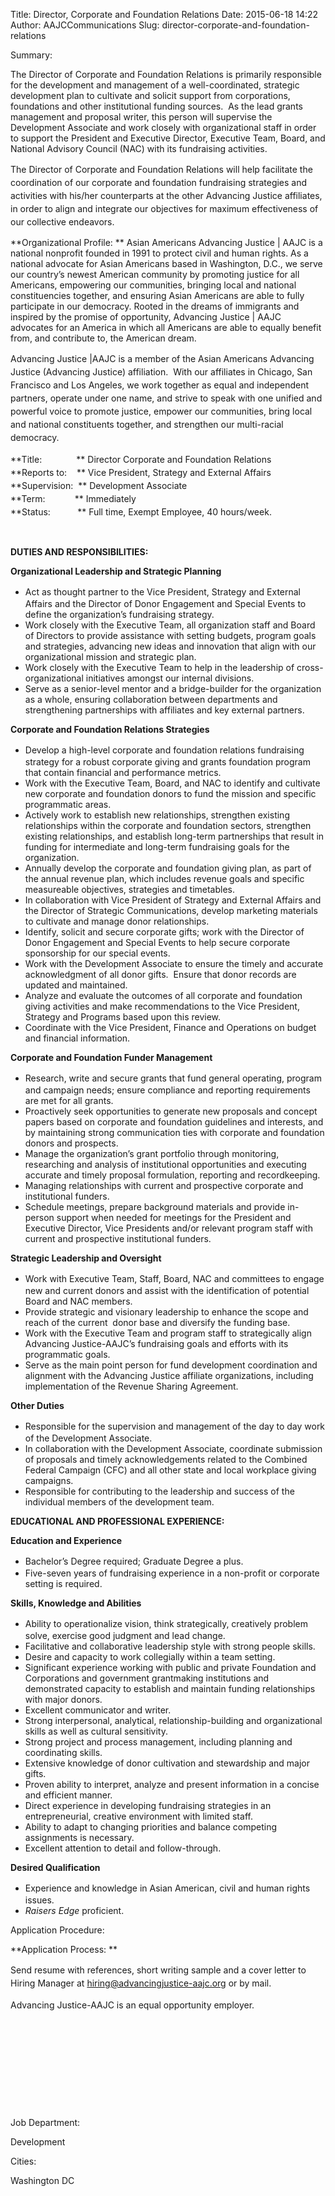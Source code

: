 Title: Director, Corporate and Foundation Relations
Date: 2015-06-18 14:22
Author: AAJCCommunications
Slug: director-corporate-and-foundation-relations

<div
class="field field-name-field-summary field-type-text-with-summary field-label-inline clearfix">

<div class="field-label">

Summary: 

</div>

<div class="field-items">

<div class="field-item even">

The Director of Corporate and Foundation Relations is primarily
responsible for the development and management of a well-coordinated,
strategic development plan to cultivate and solicit support from
corporations, foundations and other institutional funding sources.  As
the lead grants management and proposal writer, this person will
supervise the Development Associate and work closely with organizational
staff in order to support the President and Executive Director,
Executive Team, Board, and National Advisory Council (NAC) with its
fundraising activities. 

</p>

<span style="line-height: 1.5em;">The Director of Corporate and
Foundation Relations will help facilitate the coordination of our
corporate and foundation fundraising strategies and activities with
his/her counterparts at the other Advancing Justice affiliates, in order
to align and integrate our objectives for maximum effectiveness of our
collective endeavors. </span>

</p>
<p>

</div>

</div>

</div>

<div
class="field field-name-body field-type-text-with-summary field-label-hidden">

<div class="field-items">

<div class="field-item even">

**Organizational Profile: ** Asian Americans Advancing Justice | AAJC is
a national nonprofit founded in 1991 to protect civil and human rights.
As a national advocate for Asian Americans based in Washington, D.C., we
serve our country’s newest American community by promoting justice for
all Americans, empowering our communities, bringing local and national
constituencies together, and ensuring Asian Americans are able to fully
participate in our democracy. Rooted in the dreams of immigrants and
inspired by the promise of opportunity, Advancing Justice | AAJC
advocates for an America in which all Americans are able to equally
benefit from, and contribute to, the American dream.

</p>

<span style="line-height: 1.5em;">Advancing Justice |AAJC is a member of
the Asian Americans Advancing Justice (Advancing Justice) affiliation. 
With our affiliates in Chicago, San Francisco and Los Angeles, we work
together as equal and independent partners, operate under one name, and
strive to speak with one unified and powerful voice to promote justice,
empower our communities, bring local and national constituents together,
and strengthen our multi-racial democracy.  </span>

</p>

**Title:              ** <span style="line-height: 1.5em;">Director
Corporate and Foundation Relations</span>  
**Reports to:    ** <span style="line-height: 1.5em;">Vice President,
Strategy and External Affairs</span>  
**Supervision:  ** <span style="line-height: 1.5em;">Development
Associate</span>  
**Term:            ** <span
style="line-height: 1.5em;">Immediately</span>  
**Status:           ** <span style="line-height: 1.5em;">Full time,
Exempt Employee, 40 hours/week. </span>

</p>

 

</p>

**DUTIES AND RESPONSIBILITIES:**

</p>

**Organizational Leadership and Strategic Planning**

</p>

-   <span style="line-height: 1.5em;">Act as thought partner to the Vice
    President, Strategy and External Affairs and the Director of Donor
    Engagement and Special Events to define the organization’s
    fundraising strategy.</span>
-   Work closely with the Executive Team, all organization staff and
    Board of Directors to provide assistance with setting budgets,
    program goals and strategies, advancing new ideas and innovation
    that align with our organizational mission and strategic plan.
-   Work closely with the Executive Team to help in the leadership of
    cross-organizational initiatives amongst our internal divisions. 
-   Serve as a senior-level mentor and a bridge-builder for the
    organization as a whole, ensuring collaboration between departments
    and strengthening partnerships with affiliates and key external
    partners.

**Corporate and Foundation Relations Strategies**

</p>

-   <span style="line-height: 1.5em;">Develop a high-level corporate and
    foundation relations fundraising strategy for a robust corporate
    giving and grants foundation program that contain financial and
    performance metrics.</span>
-   Work with the Executive Team, Board, and NAC to identify and
    cultivate new corporate and foundation donors to fund the mission
    and specific programmatic areas.
-   Actively work to establish new relationships, strengthen existing
    relationships within the corporate and foundation sectors,
    strengthen existing relationships, and establish long-term
    partnerships that result in funding for intermediate and long-term
    fundraising goals for the organization.
-   Annually develop the corporate and foundation giving plan, as part
    of the annual revenue plan, which includes revenue goals and
    specific measureable objectives, strategies and timetables.
-   In collaboration with Vice President of Strategy and External
    Affairs and the Director of Strategic Communications, develop
    marketing materials to cultivate and manage donor relationships.
-   Identify, solicit and secure corporate gifts; work with the Director
    of Donor Engagement and Special Events to help secure corporate
    sponsorship for our special events.
-   Work with the Development Associate to ensure the timely and
    accurate acknowledgment of all donor gifts.  Ensure that donor
    records are updated and maintained.
-   Analyze and evaluate the outcomes of all corporate and foundation
    giving activities and make recommendations to the Vice President,
    Strategy and Programs based upon this review.
-   Coordinate with the Vice President, Finance and Operations on budget
    and financial information.

**Corporate and Foundation Funder Management**

</p>

-   <span style="line-height: 1.5em;">Research, write and secure grants
    that fund general operating, program and campaign needs; ensure
    compliance and reporting requirements are met for all grants.</span>
-   Proactively seek opportunities to generate new proposals and concept
    papers based on corporate and foundation guidelines and interests,
    and by maintaining strong communication ties with corporate and
    foundation donors and prospects.
-   Manage the organization’s grant portfolio through monitoring,
    researching and analysis of institutional opportunities and
    executing accurate and timely proposal formulation, reporting and
    recordkeeping.
-   Managing relationships with current and prospective corporate and
    institutional funders.
-   Schedule meetings, prepare background materials and provide
    in-person support when needed for meetings for the President and
    Executive Director, Vice Presidents and/or relevant program staff
    with current and prospective institutional funders.

**Strategic Leadership and Oversight**

</p>

-   <span style="line-height: 1.5em;">Work with Executive Team, Staff,
    Board, NAC and committees to engage new and current donors and
    assist with the identification of potential Board and NAC
    members.</span>
-   Provide strategic and visionary leadership to enhance the scope and
    reach of the current  donor base and diversify the funding base.
-   Work with the Executive Team and program staff to strategically
    align Advancing Justice-AAJC’s fundraising goals and efforts with
    its programmatic goals.
-   Serve as the main point person for fund development coordination and
    alignment with the Advancing Justice affiliate organizations,
    including implementation of the Revenue Sharing Agreement.

**Other Duties**

</p>

-   <span style="line-height: 1.5em;">Responsible for the supervision
    and management of the day to day work of the Development
    Associate.</span>
-   In collaboration with the Development Associate, coordinate
    submission of proposals and timely acknowledgements related to the
    Combined Federal Campaign (CFC) and all other state and local
    workplace giving campaigns.
-   Responsible for contributing to the leadership and success of the
    individual members of the development team.

**EDUCATIONAL AND PROFESSIONAL EXPERIENCE:**

</p>

**Education and Experience**

</p>

-   <span style="line-height: 1.5em;">Bachelor’s Degree required;
    Graduate Degree a plus.</span>
-   Five-seven years of fundraising experience in a non-profit or
    corporate setting is required.

**Skills, Knowledge and Abilities**

</p>

-   <span style="line-height: 1.5em;">Ability to operationalize vision,
    think strategically, creatively problem solve, exercise good
    judgment and lead change.</span>
-   Facilitative and collaborative leadership style with strong people
    skills.
-   Desire and capacity to work collegially within a team setting.
-   Significant experience working with public and private Foundation
    and Corporations and government grantmaking institutions and
    demonstrated capacity to establish and maintain funding
    relationships with major donors.
-   Excellent communicator and writer.
-   Strong interpersonal, analytical, relationship-building and
    organizational skills as well as cultural sensitivity.
-   Strong project and process management, including planning and
    coordinating skills.
-   Extensive knowledge of donor cultivation and stewardship and major
    gifts.
-   Proven ability to interpret, analyze and present information in a
    concise and efficient manner.
-   Direct experience in developing fundraising strategies in an
    entrepreneurial, creative environment with limited staff.
-   Ability to adapt to changing priorities and balance competing
    assignments is necessary.
-   Excellent attention to detail and follow-through.

**Desired Qualification**

</p>

-   <span style="line-height: 1.5em;">Experience and knowledge in Asian
    American, civil and human rights issues.</span>
-   *Raisers Edge* proficient.

</div>

</div>

</div>

<div
class="field field-name-field-application-procedure field-type-text-with-summary field-label-inline clearfix">

<div class="field-label">

Application Procedure: 

</div>

<div class="field-items">

<div class="field-item even">

<div>

</p>

**Application Process: **

</p>

<span style="line-height: 1.5em;">Send resume with references, short
writing sample and a cover letter to Hiring Manager at
<hiring@advancingjustice-aajc.org> or by mail.</span>

</p>

<span style="line-height: 1.5em;">Advancing Justice-AAJC is an equal
opportunity employer.</span>

</p>

<div>

 

</div>

</p>

<div>

 

</div>

</p>

 

</p>

 

</p>
<p>

</div>

</p>

 

</p>
<p>

</div>

</div>

</div>

<div
class="field field-name-field-job-department field-type-taxonomy-term-reference field-label-above">

<div class="field-label">

Job Department: 

</div>

<div class="field-items">

<div class="field-item even">

Development

</div>

</div>

</div>

<div
class="field field-name-field-cities field-type-taxonomy-term-reference field-label-above">

<div class="field-label">

Cities: 

</div>

<div class="field-items">

<div class="field-item even">

Washington DC

</div>

</div>

</div>

</p>

